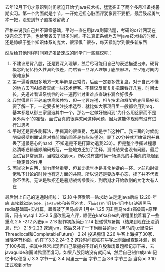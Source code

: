 
去年12月下旬才意识到时间紧迫开始学java技术栈，猛猛突击了两个多月准备找暑期实习。第一个约面就是字节，一开始还担心脏面评犹豫要不要拒，最后鼓起勇气冲一把，没想到节子直接收留我了

严格来说我自己并不算零基础，平时一直在用java刷算法题，考研的os计网现在没完全忘干净，也给我省去了很多时间。不过真正系统地去学java技术栈的时候，还是惊叹于整个知识体系的庞大，很深很广很杂，每天都能学到很多新东西

然后给其他同样时间紧迫准备速成的同学们一些建议吧：
1. 不建议硬背八股，还是要深入理解，然后尽可能用自己的表述描述出来。硬背概念的记忆持久性真的很差，而后者一旦深入理解了底层原理，至少短时间内很难忘掉
2. 第一遍看课很多地方一知半解是正常的，后面一定要多做复盘，对于自己不懂的地方去问AI或者查阅一些技术博客。不建议反反复复把课看好几遍，时间太长，先通过看课系统性的过一遍再针对重难点查缺补漏会好很多
3. 我觉得项目不必追求高级独特，但一定要吃透，相关技术和框架的底层最好都要了解一下。一定要多关注技术选型，就比如大家项目里一般都会用到mq，基本都是从御三家里选其中一个，那么一定做好被问到“为什么用这家而不是另外两个”的准备。面试官真的很喜欢问这种问题，因为这能体现你有没有进行过思考
4. 平时还是要多刷算法，手撕真的很重要，尤其是字节这种厂。我三面的时候能明显感受到面试官对我前面的回答是有些失望的，聊了20分钟就开始做题并且丢了道很恶心的hard（不知道是不是打算劝退我233）。但是整个手撕过程思路清晰逻辑通顺编码规范，一些地方还加了注释，测试结果也没有问题。最后面试官非常满意，当晚就收到oc。所以说有些时候一场漂亮的手撕真的能起到一锤定音的作用
5. 面试这种东西，能力固然重要，但其实运气也是非常关键的一环。之前和时错佬私下讨论的时候也有这方面的共鸣。所以说还是要放平心态，挂了并不代表你不优秀。无论是秋招还是暑期战线都很长，到后期才开始收割的大佬大有人在

最后附上自己的速通时间线：
12.18 牛客发第一贴求助 决定走java后端
12.20-年底 直接跳过javase，javaweb和苍穹外卖，闪击ssm
1月初-1月中旬 速通黑马redis基础篇+实战篇，跟着敲了黑马点评
1月中-1.25 闪击黑马redis高级篇+原理篇，闪击mysql
1.25-2.5 魔改黑马点评，顺便在kafka和es的课程里挑着看了一些重点
2.5 -2.12 闪击juc
2.13 制作初版简历
2.14 投递微软暑期（结果到现在还没消息，乐）
2.15-2.23 速通jvm，然后又补了一下尚硅谷的juc（黑马的juc里没讲Threadlocal和CompletableFuture）
2.24 投递腾讯
2.26 牛客上海投了30家，当晚字节约面，约在了3.3
2.24-3.2 这段时间疯狂在牛客上刷面经查缺补漏，刷了100多篇，把其中经常出现但自己掌握的不好的八股和场景题都记录下来，去javaguide和面试鸭里面复习。如果八股网站没有就问ai，然后自己制作成anki记忆卡以便复习
3.3 字节一面
3.4 阿里云一面 字节二面
3.6 字节三面 当晚oc
3.10 正式收到offer
 